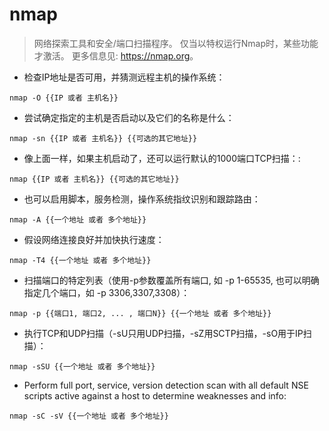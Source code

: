 # nmap

> 网络探索工具和安全/端口扫描程序。
> 仅当以特权运行Nmap时，某些功能才激活。
> 更多信息见: <https://nmap.org>。

- 检查IP地址是否可用，并猜测远程主机的操作系统：

`nmap -O {{IP 或者 主机名}}`

- 尝试确定指定的主机是否启动以及它们的名称是什么：

`nmap -sn {{IP 或者 主机名}} {{可选的其它地址}}`

- 像上面一样，如果主机启动了，还可以运行默认的1000端口TCP扫描：:

`nmap {{IP 或者 主机名}} {{可选的其它地址}}`

- 也可以启用脚本，服务检测，操作系统指纹识别和跟踪路由：

`nmap -A {{一个地址 或者 多个地址}}`

- 假设网络连接良好并加快执行速度：

`nmap -T4 {{一个地址 或者 多个地址}}`

- 扫描端口的特定列表（使用-p参数覆盖所有端口, 如 -p 1-65535, 也可以明确指定几个端口，如 -p 3306,3307,3308）：

`nmap -p {{端口1, 端口2, ... , 端口N}} {{一个地址 或者 多个地址}}`

- 执行TCP和UDP扫描（-sU只用UDP扫描，-sZ用SCTP扫描，-sO用于IP扫描）：

`nmap -sSU {{一个地址 或者 多个地址}}`

- Perform full port, service, version detection scan with all default NSE scripts active against a host to determine weaknesses and info:

`nmap -sC -sV {{一个地址 或者 多个地址}}`
